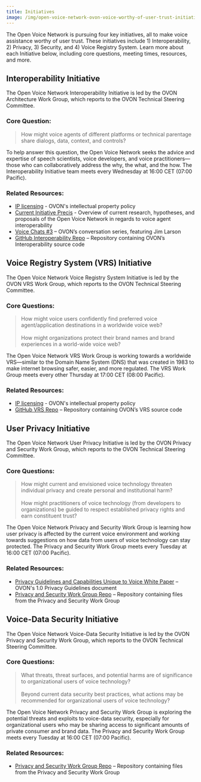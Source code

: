 ```yaml
---
title: Initiatives
image: /img/open-voice-network-ovon-voice-worthy-of-user-trust-initiatives.jpg
---
```


The Open Voice Network is pursuing four key initiatives, all to make voice assistance worthy of user trust. These initiatives include 1) Interoperability, 2) Privacy, 3) Security, and 4) Voice Registry System. Learn more about each Initiative below, including core questions, meeting times, resources, and more.

## Interoperability Initiative

The Open Voice Network Interoperability Initiative is led by the OVON Architecture Work Group, which reports to the OVON Technical Steering Committee. 
 
### Core Question:

> How might voice agents of different platforms or technical parentage share dialogs, data, context, and controls?
 
To help answer this question, the Open Voice Network seeks the advice and expertise of speech scientists, voice developers, and voice practitioners—those who can collaboratively address the why, the what, and the how. The Interoperability Initiative team meets every Wednesday at 16:00 CET (07:00 Pacific).
 
### Related Resources:

<ul>
  <li><a href="https://github.com/open-voice-network/Architecture-Interoperability-CSL" target="_blank">IP licensing</a> - OVON's intellectual property policy</li>
  <li><a href="https://openvoicenetwork.org/documents/OVON-Voice-Agent-Interoperability-2.0-Updated-3-October-2021.pdf" target="_blank">Current Initiative Precis</a> - Overview of current research, hypotheses, and proposals of the Open Voice Network in regards to voice agent interoperability</li>
  <li><a href="https://www.youtube.com/watch?v=bD4Dok8FRbE" target="_blank">Voice Chats #3</a> – OVON’s conversation series, featuring Jim Larson</li>
  <li><a href="https://github.com/open-voice-network/docs/tree/main/folderAWG" target="_blank">GitHub Interoperability Repo</a> – Repository containing OVON’s Interoperability source code</li>
</ul> 


## Voice Registry System (VRS) Initiative

The Open Voice Network Voice Registry System Initiative is led by the OVON VRS Work Group, which reports to the OVON Technical Steering Committee.
 
### Core Questions:

> How might voice users confidently find preferred voice agent/application destinations in a worldwide voice web? 
<br></br>
> How might organizations protect their brand names and brand experiences in a world-wide voice web? 

The Open Voice Network VRS Work Group is working towards a worldwide VRS—similar to the Domain Name System (DNS) that was created in 1983 to make internet browsing safer, easier, and more regulated. The VRS Work Group meets every other Thursday at 17:00 CET (08:00 Pacific).

### Related Resources:

<ul>
<li><a href="https://github.com/open-voice-network/VRS-CS-License-" target="_blank">IP licensing</a> - OVON's intellectual property policy</li>
<li><a href="https://github.com/open-voice-network/vrs" target="_blank">GitHub VRS Repo</a> – Repository containing OVON’s VRS source code</li>
</ul>

## User Privacy Initiative

The Open Voice Network User Privacy Initiative is led by the OVON Privacy and Security Work Group, which reports to the OVON Technical Steering Committee.
 
### Core Questions:

> How might current and envisioned voice technology threaten individual privacy and create personal and institutional harm?
<br></br>
> How might practitioners of voice technology (from developers to organizations) be guided to respect established privacy rights and earn constituent trust?

The Open Voice Network Privacy and Security Work Group is learning how user privacy is affected by the current voice environment and working towards suggestions on how data from users of voice technology can stay protected. The Privacy and Security Work Group meets every Tuesday at 16:00 CET (07:00 Pacific).

### Related Resources:

<ul>
<li><a href="https://drive.google.com/file/d/1eiixAqmOTPk5I84j_MQwPHxJb6XwS00p/view" target="_blank">Privacy Guidelines and Capabilities Unique to Voice White Paper</a> – OVON's 1.0 Privacy Guidelines document</li>
<li><a href="https://drive.google.com/drive/folders/1mYaFWCLyvpzaPEV7UbYxXGUjiUsQ4uL3" target="_blank">Privacy and Security Work Group Repo</a> – Repository containing files from the Privacy and Security Work Group </li>
</ul> 

## Voice-Data Security Initiative

The Open Voice Network Voice-Data Security Initiative is led by the OVON Privacy and Security Work Group, which reports to the OVON Technical Steering Committee. 
 
### Core Questions:

> What threats, threat surfaces, and potential harms are of significance to organizational users of voice technology?
<br></br>
> Beyond current data security best practices, what actions may be recommended for organizational users of voice technology?

The Open Voice Network Privacy and Security Work Group is exploring the potential threats and exploits to voice-data security, especially for organizational users who may be sharing access to significant amounts of private consumer  and brand data. The Privacy and Security Work Group meets every Tuesday at 16:00 CET (07:00 Pacific). 

### Related Resources:

<ul>
<li><a href="https://drive.google.com/drive/folders/1mYaFWCLyvpzaPEV7UbYxXGUjiUsQ4uL3" target="_blank">Privacy and Security Work Group Repo</a> – Repository containing files from the Privacy and Security Work Group</li>
</ul>
